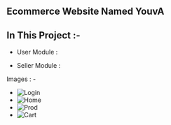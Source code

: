 ## Ecommerce Website Named YouvA



## In This Project :- 
- User Module :
  
- Seller Module :


Images : -
- ![Login](https://github.com/ameerbadushaht/Ecommerce_Youva_Mern_Stack/assets/84665215/0f58d72e-e63f-413a-b1ce-1ad6ea573980)
- ![Home](https://github.com/ameerbadushaht/Ecommerce_Youva_Mern_Stack/assets/84665215/bcb391c8-bde5-4624-90f0-ed043448b57a)
- ![Prod](https://github.com/ameerbadushaht/Ecommerce_Youva_Mern_Stack/assets/84665215/9d0ef45a-5a15-4957-9ec2-f5777c2a61dd)
- ![Cart](https://github.com/ameerbadushaht/Ecommerce_Youva_Mern_Stack/assets/84665215/efe88580-4a12-4925-a482-df1424f28a36)


 
 



 
 
